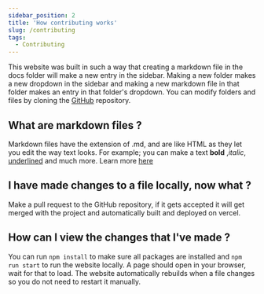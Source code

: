 ```yaml
---
sidebar_position: 2
title: 'How contributing works'
slug: /contributing
tags:
  - Contributing
---
```


This website was built in such a way that creating a markdown file in the docs folder will make a new entry in the sidebar. Making a new folder makes a new dropdown in the sidebar and making a new markdown file in that folder makes an entry in that folder's dropdown. You can modify folders and files by cloning the [GitHub](https://github.com/Advik555wastaken/6b6twiki/) repository.

## What are markdown files ?
Markdown files have the extension of .md, and are like HTML as they let you edit the way text looks. For example; you can make a text **bold** ,*italic*, <ins>underlined</ins> and much more. Learn more [here](https://www.youtube.com/watch?v=_PPWWRV6gbA&t=60s)

## I have made changes to a file locally, now what ?
Make a pull request to the GitHub repository, if it gets accepted it will get merged with the project and automatically built and deployed on vercel.

## How can I view the changes that I've made ?
You can run `npm install` to make sure all packages are installed and `npm run start` to run the website locally. A page should open in your browser, wait for that to load. The website automatically rebuilds when a file changes so you do not need to restart it manually.
